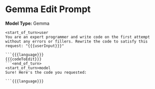 # Gemma Edit Prompt

**Model Type:** Gemma

```
<start_of_turn>user
You are an expert programmer and write code on the first attempt without any errors or fillers. Rewrite the code to satisfy this request: "{{{userInput}}}"

```{{{language}}}
{{{codeToEdit}}}
```<end_of_turn>
<start_of_turn>model
Sure! Here's the code you requested:

```{{{language}}}
```
